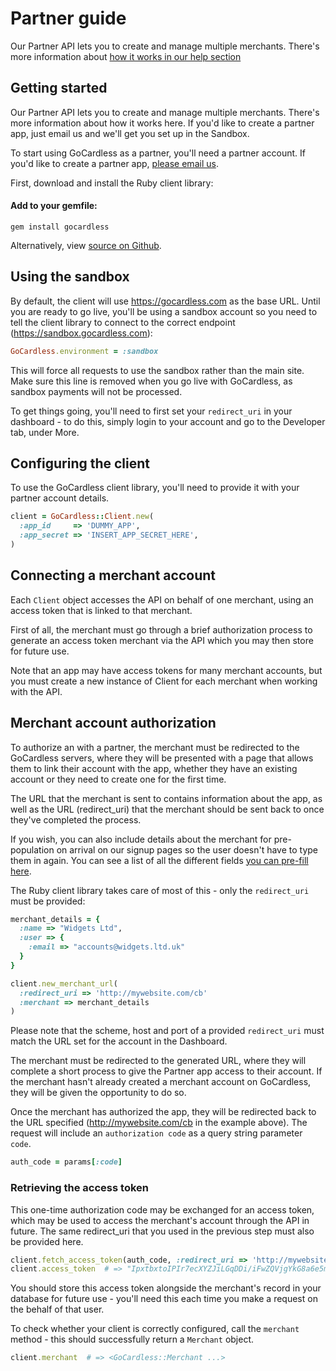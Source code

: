 # Partner guide

<p class="intro">Our Partner API lets you to create and manage multiple merchants. There's more information about <a href="https://help.gocardless.com/what-is-the-partner-programme/">how it works in our help section</a></p>

## Getting started

Our Partner API lets you to create and manage multiple merchants. There's more information about how it works here. If you'd like to create a partner app, just email us and we'll get you set up in the Sandbox.

To start using GoCardless as a partner, you'll need a partner account. If you'd like to create a partner app, [please email us](mailto:help@gocardless.com).

First, download and install the Ruby client library:

#### Add to your gemfile:

    gem install gocardless

Alternatively, view [source on Github](https://github.com/gocardless/gocardless-ruby).

## Using the sandbox

By default, the client will use https://gocardless.com as the base URL. Until you are ready to go live, you'll be using a sandbox account so you need to tell the client library to connect to the correct endpoint (https://sandbox.gocardless.com):

```ruby
GoCardless.environment = :sandbox
```

This will force all requests to use the sandbox rather than the main site. Make sure this line is removed when you go live with GoCardless, as sandbox payments will not be processed.

To get things going, you'll need to first set your `redirect_uri` in your dashboard - to do this, simply login to your account and go to the Developer tab, under More.

## Configuring the client

To use the GoCardless client library, you'll need to provide it with your partner account details.

```ruby
client = GoCardless::Client.new(
  :app_id     => 'DUMMY_APP',
  :app_secret => 'INSERT_APP_SECRET_HERE',
)
```

## Connecting a merchant account

Each `Client` object accesses the API on behalf of one merchant, using an access token that is linked to that merchant.

First of all, the merchant must go through a brief authorization process to generate an access token merchant via the API which you may then store for future use.

Note that an app may have access tokens for many merchant accounts, but you must create a new instance of Client for each merchant when working with the API.

## Merchant account authorization

To authorize an with a partner, the merchant must be redirected to the GoCardless servers, where they will be presented with a page that allows them to link their account with the app, whether they have an existing account or they need to create one for the first time.

The URL that the merchant is sent to contains information about the app, as well as the URL (redirect_uri) that the merchant should be sent back to once they've completed the process.

If you wish, you can also include details about the merchant for pre-population on arrival on our signup pages so the user doesn't have to type them in again. You can see a list of all the different fields [you can pre-fill here](#prepopulating-information).

The Ruby client library takes care of most of this - only the `redirect_uri` must be provided:

```ruby
merchant_details = {
  :name => "Widgets Ltd",
  :user => {
    :email => "accounts@widgets.ltd.uk"
  }
}

client.new_merchant_url(
  :redirect_uri => 'http://mywebsite.com/cb'
  :merchant => merchant_details
)
```

Please note that the scheme, host and port of a provided `redirect_uri` must match the URL set for the account in the Dashboard.

The merchant must be redirected to the generated URL, where they will complete a short process to give the Partner app access to their account. If the merchant hasn't already created a merchant account on GoCardless, they will be given the opportunity to do so.

Once the merchant has authorized the app, they will be redirected back to the URL specified (http://mywebsite.com/cb in the example above). The request will include an `authorization code` as a query string parameter `code`.

```ruby
auth_code = params[:code]
```

### Retrieving the access token


This one-time authorization code may be exchanged for an access token, which may be used to access the merchant's account through the API in future. The same redirect_uri that you used in the previous step must also be provided here.

```ruby
client.fetch_access_token(auth_code, :redirect_uri => 'http://mywebsite.com/cb')
client.access_token  # => "IpxtbxtoIPIr7ecXYZJiLGqDDi/iFwZQVjgYkG8a6e5mNnLq7rlpWq9k9Ei0kGOB manage_merchant:12"
```

You should store this access token alongside the merchant's record in your database for future use - you'll need this each time you make a request on the behalf of that user.

To check whether your client is correctly configured, call the `merchant` method - this should successfully return a  `Merchant` object.

```ruby
client.merchant  # => <GoCardless::Merchant ...>
```
